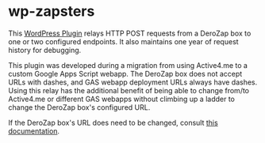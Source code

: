 # wp-zapsters

This [WordPress Plugin](https://developer.wordpress.org/plugins/) relays HTTP POST
requests from a DeroZap box to one or two configured endpoints. It also maintains
one year of request history for debugging.

This plugin was developed during a migration from using Active4.me to a custom
Google Apps Script webapp. The DeroZap box does not accept URLs with dashes, and
GAS webapp deployment URLs always have dashes. Using this relay has the additional
benefit of being able to change from/to Active4.me or different GAS webapps without
climbing up a ladder to change the DeroZap box's configured URL.

If the DeroZap box's URL does need to be changed, consult [this documentation](changing-station-url.pdf).
